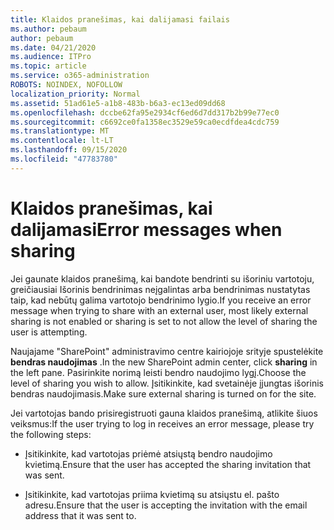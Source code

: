 ```yaml
---
title: Klaidos pranešimas, kai dalijamasi failais
ms.author: pebaum
author: pebaum
ms.date: 04/21/2020
ms.audience: ITPro
ms.topic: article
ms.service: o365-administration
ROBOTS: NOINDEX, NOFOLLOW
localization_priority: Normal
ms.assetid: 51ad61e5-a1b8-483b-b6a3-ec13ed09dd68
ms.openlocfilehash: dccbe62fa95e2934cf6ed6d7dd317b2b99e77ec0
ms.sourcegitcommit: c6692ce0fa1358ec3529e59ca0ecdfdea4cdc759
ms.translationtype: MT
ms.contentlocale: lt-LT
ms.lasthandoff: 09/15/2020
ms.locfileid: "47783780"
---
```

# <a name="error-messages-when-sharing"></a><span data-ttu-id="2b6e3-102">Klaidos pranešimas, kai dalijamasi</span><span class="sxs-lookup"><span data-stu-id="2b6e3-102">Error messages when sharing</span></span>

<span data-ttu-id="2b6e3-103">Jei gaunate klaidos pranešimą, kai bandote bendrinti su išoriniu vartotoju, greičiausiai Išorinis bendrinimas neįgalintas arba bendrinimas nustatytas taip, kad nebūtų galima vartotojo bendrinimo lygio.</span><span class="sxs-lookup"><span data-stu-id="2b6e3-103">If you receive an error message when trying to share with an external user, most likely external sharing is not enabled or sharing is set to not allow the level of sharing the user is attempting.</span></span>
  
<span data-ttu-id="2b6e3-104">Naujajame "SharePoint" administravimo centre kairiojoje srityje spustelėkite **bendras naudojimas** .</span><span class="sxs-lookup"><span data-stu-id="2b6e3-104">In the  new SharePoint admin center, click **sharing** in the left pane.</span></span> <span data-ttu-id="2b6e3-105">Pasirinkite norimą leisti bendro naudojimo lygį.</span><span class="sxs-lookup"><span data-stu-id="2b6e3-105">Choose the level of sharing you wish to allow.</span></span> <span data-ttu-id="2b6e3-106">Įsitikinkite, kad svetainėje įjungtas išorinis bendras naudojimasis.</span><span class="sxs-lookup"><span data-stu-id="2b6e3-106">Make sure external sharing is turned on for the site.</span></span> 
  
<span data-ttu-id="2b6e3-107">Jei vartotojas bando prisiregistruoti gauna klaidos pranešimą, atlikite šiuos veiksmus:</span><span class="sxs-lookup"><span data-stu-id="2b6e3-107">If the user trying to log in receives an error message, please try the following steps:</span></span>
  
- <span data-ttu-id="2b6e3-108">Įsitikinkite, kad vartotojas priėmė atsiųstą bendro naudojimo kvietimą.</span><span class="sxs-lookup"><span data-stu-id="2b6e3-108">Ensure that the user has accepted the sharing invitation that was sent.</span></span>
    
- <span data-ttu-id="2b6e3-109">Įsitikinkite, kad vartotojas priima kvietimą su atsiųstu el. pašto adresu.</span><span class="sxs-lookup"><span data-stu-id="2b6e3-109">Ensure that the user is accepting the invitation with the email address that it was sent to.</span></span>
    

